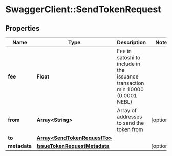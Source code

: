 # SwaggerClient::SendTokenRequest

## Properties
Name | Type | Description | Notes
------------ | ------------- | ------------- | -------------
**fee** | **Float** | Fee in satoshi to include in the issuance transaction min 10000 (0.0001 NEBL) | 
**from** | **Array&lt;String&gt;** | Array of addresses to send the token from | [optional] 
**to** | [**Array&lt;SendTokenRequestTo&gt;**](SendTokenRequestTo.md) |  | 
**metadata** | [**IssueTokenRequestMetadata**](IssueTokenRequestMetadata.md) |  | [optional] 


